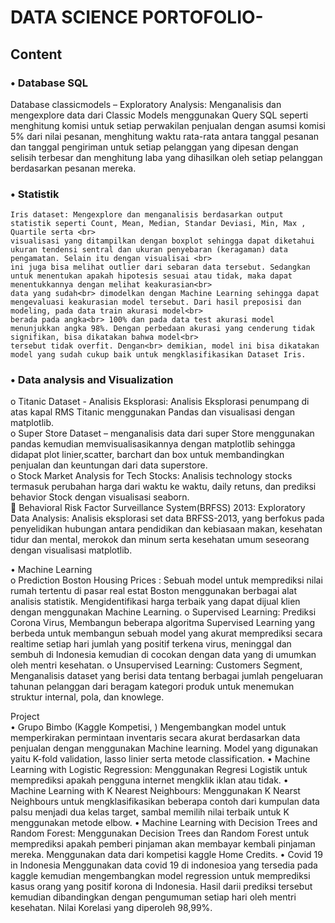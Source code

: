 # DATA SCIENCE PORTOFOLIO-
## Content
 	
### •	Database SQL
Database classicmodels – Exploratory Analysis: Menganalisis dan mengexplore data dari Classic Models menggunakan Query SQL seperti menghitung komisi untuk setiap perwakilan penjualan dengan asumsi komisi 5% dari nilai pesanan, menghitung waktu rata-rata antara tanggal pesanan dan tanggal pengiriman untuk setiap pelanggan yang dipesan dengan selisih terbesar dan menghitung laba yang dihasilkan oleh setiap pelanggan berdasarkan pesanan mereka.

### •	Statistik
	Iris dataset: Mengexplore dan menganalisis berdasarkan output statistik seperti Count, Mean, Median, Standar Deviasi, Min, Max , Quartile serta <br>
	visualisasi yang ditampilkan dengan boxplot sehingga dapat diketahui  ukuran tendensi sentral dan ukuran penyebaran (keragaman) data pengamatan. Selain itu dengan visualisai <br>
	ini juga bisa melihat outlier dari sebaran data tersebut. Sedangkan untuk menentukan apakah hipotesis sesuai atau tidak, maka dapat menentukkannya dengan melihat keakurasian<br>
	data yang sudah<br> dimodelkan dengan Machine Learning sehingga dapat mengevaluasi keakurasian model tersebut. Dari hasil preposisi dan modeling, pada data train akurasi model<br>
	berada pada angka<br> 100% dan pada data test akurasi model menunjukkan angka 98%. Dengan perbedaan akurasi yang cenderung tidak signifikan, bisa dikatakan bahwa model<br> 
	tersebut tidak overfit. Dengan<br> demikian, model ini bisa dikatakan model yang sudah cukup baik untuk mengklasifikasikan Dataset Iris.
### •	Data analysis and Visualization
o Titanic Dataset - Analisis Eksplorasi: Analisis Eksplorasi penumpang di atas kapal RMS Titanic menggunakan Pandas dan visualisasi dengan matplotlib.<br>
o Super Store Dataset – menganalisis data dari super Store menggunakan pandas kemudian memvisualisasikannya dengan matplotlib sehingga didapat plot linier,scatter, barchart dan box untuk membandingkan penjualan dan keuntungan dari data superstore. <br>
o  Stock Market Analysis for Tech Stocks: Analisis technology stocks termasuk perubahan harga dari waktu ke waktu, daily retuns, dan prediksi behavior Stock dengan visualisasi seaborn.<br> 
	Behavioral Risk Factor Surveillance System(BRFSS) 2013: Exploratory Data Analysis: Analisis eksplorasi set data BRFSS-2013, yang berfokus pada penyelidikan hubungan antara pendidikan dan kebiasaan makan, kesehatan tidur dan mental, merokok dan minum serta kesehatan umum seseorang dengan visualisasi matplotlib.

•	Machine Learning	
o	Prediction Boston Housing Prices : Sebuah model untuk memprediksi nilai rumah tertentu di pasar real estat Boston menggunakan berbagai alat analisis statistik. Mengidentifikasi harga terbaik yang dapat dijual klien dengan menggunakan Machine Learning.
o	Supervised Learning: Prediksi Corona Virus, Membangun beberapa algoritma Supervised Learning yang berbeda untuk membangun sebuah model yang akurat memprediksi secara realtime setiap hari jumlah yang positif terkena virus, meninggal dan sembuh di Indonesia kemudian di cocokan dengan data yang di umumkan oleh mentri kesehatan.
o	Unsupervised Learning: Customers Segment, Menganalisis dataset yang berisi data tentang berbagai jumlah pengeluaran tahunan pelanggan dari beragam kategori produk untuk menemukan struktur internal, pola, dan knowlege.
	
Project  
•	Grupo Bimbo (Kaggle Kompetisi, )
Mengembangkan model untuk memperkirakan permintaan inventaris secara akurat berdasarkan data penjualan dengan menggunakan Machine learning. Model yang digunakan yaitu K-fold validation, lasso linier serta metode classification. 
•	Machine Learning with Logistic Regression: Menggunakan Regresi Logistik untuk memprediksi apakah pengguna internet mengklik iklan atau tidak. 
•	Machine Learning with K Nearest Neighbours: Menggunakan K Nearst Neighbours untuk mengklasifikasikan beberapa contoh dari kumpulan data palsu menjadi dua kelas target, sambal memilih nilai terbaik untuk K menggunakan metode elbow. 
•	Machine Learning with Decision Trees and Random Forest: Menggunakan Decision Trees dan Random Forest untuk memprediksi apakah pemberi pinjaman akan membayar kembali pinjaman mereka. Menggunakan data dari kompetisi kaggle Home Credits.
•	Covid 19 in Indonesia
Menggunakan data covid 19 di indonesioa yang tersedia pada kaggle kemudian mengembangkan model regression untuk memprediksi kasus orang yang positif korona di Indonesia. Hasil darii prediksi tersebut kemudian dibandingkan dengan pengumuman setiap hari oleh mentri kesehatan. Nilai Korelasi yang diperoleh 98,99%.  

